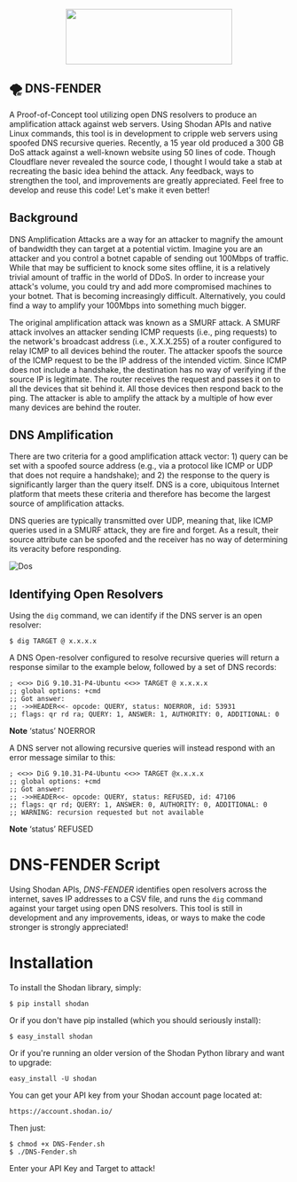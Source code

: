 <p align="center">
  <img width="300" height="100" src="https://user-images.githubusercontent.com/72598486/134552117-1ce19e3a-c8f8-4799-8854-40e647c1a7f9.png">
</p>


## 	:tornado: DNS-FENDER

A Proof-of-Concept tool utilizing open DNS resolvers to produce an amplification attack against web servers. Using Shodan APIs and native Linux commands, this tool is in development to cripple web servers using spoofed DNS recursive queries. Recently, a 15 year old produced a 300 GB DoS attack against a well-known website using 50 lines of code. Though Cloudflare never revealed the source code, I thought I would take a stab at recreating the basic idea behind the attack. Any feedback, ways to strengthen the tool, and improvements are greatly appreciated. Feel free to develop and reuse this code! Let's make it even better!
 
## Background

DNS Amplification Attacks are a way for an attacker to magnify the amount of bandwidth they can target at a potential victim. Imagine you are an attacker and you control a botnet capable of sending out 100Mbps of traffic. While that may be sufficient to knock some sites offline, it is a relatively trivial amount of traffic in the world of DDoS. In order to increase your attack's volume, you could try and add more compromised machines to your botnet. That is becoming increasingly difficult. Alternatively, you could find a way to amplify your 100Mbps into something much bigger.

The original amplification attack was known as a SMURF attack. A SMURF attack involves an attacker sending ICMP requests (i.e., ping requests) to the network's broadcast address (i.e., X.X.X.255) of a router configured to relay ICMP to all devices behind the router. The attacker spoofs the source of the ICMP request to be the IP address of the intended victim. Since ICMP does not include a handshake, the destination has no way of verifying if the source IP is legitimate. The router receives the request and passes it on to all the devices that sit behind it. All those devices then respond back to the ping. The attacker is able to amplify the attack by a multiple of how ever many devices are behind the router.

## DNS Amplification

There are two criteria for a good amplification attack vector: 1) query can be set with a spoofed source address (e.g., via a protocol like ICMP or UDP that does not require a handshake); and 2) the response to the query is significantly larger than the query itself. DNS is a core, ubiquitous Internet platform that meets these criteria and therefore has become the largest source of amplification attacks.

DNS queries are typically transmitted over UDP, meaning that, like ICMP queries used in a SMURF attack, they are fire and forget. As a result, their source attribute can be spoofed and the receiver has no way of determining its veracity before responding.

![Dos](https://user-images.githubusercontent.com/72598486/134555284-7cb380e9-1937-48fc-8827-e6d3a21221af.png)

## Identifying Open Resolvers

Using the ```dig``` command, we can identify if the DNS server is an open resolver:

```
$ dig TARGET @ x.x.x.x 
```

A DNS Open-resolver configured to resolve recursive queries will return a response similar to the example below, followed by a set of DNS records:

```
; <<>> DiG 9.10.31-P4-Ubuntu <<>> TARGET @ x.x.x.x
;; global options: +cmd
;; Got answer:
;; ->>HEADER<<- opcode: QUERY, status: NOERROR, id: 53931
;; flags: qr rd ra; QUERY: 1, ANSWER: 1, AUTHORITY: 0, ADDITIONAL: 0
```

**Note** ‘status’ NOERROR

A DNS server not allowing recursive queries will instead respond with an error message similar to this:

```
; <<>> DiG 9.10.31-P4-Ubuntu <<>> TARGET @x.x.x.x
;; global options: +cmd
;; Got answer:
;; ->>HEADER<<- opcode: QUERY, status: REFUSED, id: 47106
;; flags: qr rd; QUERY: 1, ANSWER: 0, AUTHORITY: 0, ADDITIONAL: 0
;; WARNING: recursion requested but not available
```

**Note** ‘status’ REFUSED

# DNS-FENDER Script

Using Shodan APIs, *DNS-FENDER* identifies open resolvers across the internet, saves IP addresses to a CSV file, and runs the ```dig``` command against your target using open DNS resolvers. This tool is still in development and any improvements, ideas, or ways to make the code stronger is strongly appreciated!

# Installation

To install the Shodan library, simply:

```
$ pip install shodan
```

Or if you don't have pip installed (which you should seriously install):

```
$ easy_install shodan
```
Or if you're running an older version of the Shodan Python library and want to upgrade:

```
easy_install -U shodan
```

You can get your API key from your Shodan account page located at:

```
https://account.shodan.io/
```

Then just:

```
$ chmod +x DNS-Fender.sh
$ ./DNS-Fender.sh
```

Enter your API Key and Target to attack!
